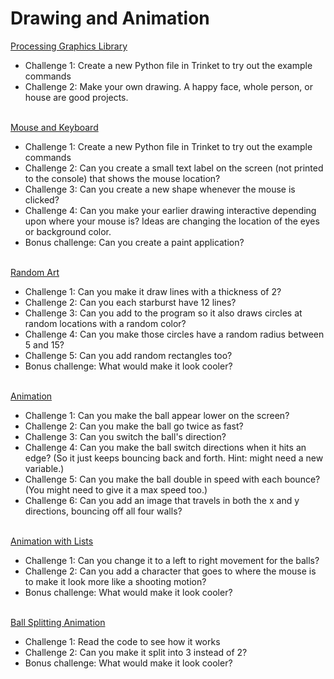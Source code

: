 # Drawing and Animation


[Processing Graphics Library](processing%20intro.md)
- Challenge 1: Create a new Python file in Trinket to try out the example commands
- Challenge 2: Make your own drawing. A happy face, whole person, or house are good projects.
<br><br>

[Mouse and Keyboard](mouse%20and%20keyboard.md)
- Challenge 1: Create a new Python file in Trinket to try out the example commands
- Challenge 2: Can you create a small text label on the screen (not printed to the console) that shows the mouse location?
- Challenge 3: Can you create a new shape whenever the mouse is clicked?
- Challenge 4: Can you make your earlier drawing interactive depending upon where your mouse is? Ideas are changing the location of the eyes or background color.
- Bonus challenge: Can you create a paint application?
<br><br>

[Random Art](https://trinket.io/library/trinkets/3a0ad9e3a6)
- Challenge 1: Can you make it draw lines with a thickness of 2?
- Challenge 2: Can you each starburst have 12 lines?
- Challenge 3: Can you add to the program so it also draws circles at random locations with a random color?
- Challenge 4: Can you make those circles have a random radius between 5 and 15?
- Challenge 5: Can you add random rectangles too?
- Bonus challenge: What would make it look cooler?
<br><br>

[Animation](https://trinket.io/library/trinkets/2081273daf)
- Challenge 1: Can you make the ball appear lower on the screen?
- Challenge 2: Can you make the ball go twice as fast?
- Challenge 3: Can you switch the ball's direction?
- Challenge 4: Can you make the ball switch directions when it hits an edge? (So it just keeps bouncing back and forth. Hint: might need a new variable.)
- Challenge 5: Can you make the ball double in speed with each bounce? (You might need to give it a max speed too.)
- Challenge 6: Can you add an image that travels in both the x and y directions, bouncing off all four walls?
<br><br>

[Animation with Lists](https://trinket.io/library/trinkets/cfa17d968e)
- Challenge 1: Can you change it to a left to right movement for the balls?
- Challenge 2: Can you add a character that goes to where the mouse is to make it look more like a shooting motion?
- Bonus challenge: What would make it look cooler?
<br><br>

[Ball Splitting Animation](https://trinket.io/library/trinkets/13aab8492f)
- Challenge 1: Read the code to see how it works
- Challenge 2: Can you make it split into 3 instead of 2?
- Bonus challenge: What would make it look cooler?
<br><br>

